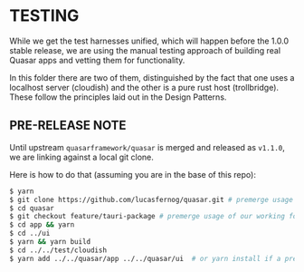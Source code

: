 # TESTING

While we get the test harnesses unified, which will happen before the 1.0.0 stable release, we are using the manual testing approach of building real Quasar apps and vetting them for functionality.

In this folder there are two of them, distinguished by the fact that one uses a localhost server (cloudish) and the other is a pure rust host (trollbridge). These follow the principles laid out in the Design Patterns. 

## PRE-RELEASE NOTE
Until upstream `quasarframework/quasar` is merged and released as `v1.1.0`, we are linking against a local git clone.

Here is how to do that (assuming you are in the base of this repo):
```bash
$ yarn
$ git clone https://github.com/lucasfernog/quasar.git # premerge usage of our working fork
$ cd quasar
$ git checkout feature/tauri-package # premerge usage of our working fork
$ cd app && yarn
$ cd ../ui
$ yarn && yarn build
$ cd ../../test/cloudish 
$ yarn add ../../quasar/app ../../quasar/ui  # or yarn install if a previous version of yarn
```
